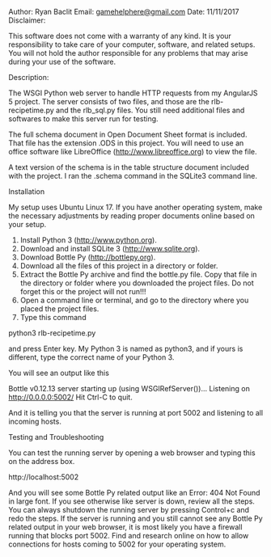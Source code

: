 Author: Ryan Baclit
Email: gamehelphere@gmail.com
Date: 11/11/2017
Disclaimer:

This software does not come with a warranty of any kind. It is your responsibility to take care of your computer, software, and related setups. You will not hold the author responsible for any problems that may arise during your use of the software.

Description:

The WSGI Python web server to handle HTTP requests from my AngularJS 5 project. The server consists of two files, and those are the rlb-recipetime.py and the rlb_sql.py files. You still need additional files and softwares to make this server run for testing.

The full schema document in Open Document Sheet format is included. That file has the extension .ODS in this project. You will
need to use an office software like LibreOffice (http://www.libreoffice.org) to view the file.

A text version of the schema is in the table structure document included with the project. I ran the .schema command in the SQLite3 command line.

Installation

My setup uses Ubuntu Linux 17. If you have another operating system, make the necessary adjustments by reading proper documents online based on your setup.

1. Install Python 3 (http://www.python.org).
2. Download and install SQLite 3 (http://www.sqlite.org).
3. Download Bottle Py (http://bottlepy.org).
4. Download all the files of this project in a directory or folder.
5. Extract the Bottle Py archive and find the bottle.py file. Copy that file in the directory or folder where you downloaded the project files. Do not forget this or the project will not run!!!
6. Open a command line or terminal, and go to the directory where you placed the project files.
7. Type this command

python3 rlb-recipetime.py

and press Enter key. My Python 3 is named as python3, and if yours is different, type the correct name of your Python 3.

You will see an output like this

Bottle v0.12.13 server starting up (using WSGIRefServer())...
Listening on http://0.0.0.0:5002/
Hit Ctrl-C to quit.

And it is telling you that the server is running at port 5002 and listening to all incoming hosts.

Testing and Troubleshooting

You can test the running server by opening a web browser and typing this on the address box.

http://localhost:5002

And you will see some Bottle Py related output like an Error: 404 Not Found in large font. If you see otherwise like server is down, review all the steps. You can always shutdown the running server by pressing Control+c and redo the steps. If the server is running and you still cannot see any Bottle Py related output in your web browser, it is most likely you have a firewall running that blocks port 5002. Find and research online on how to allow connections for hosts coming to 5002 for your operating system.
